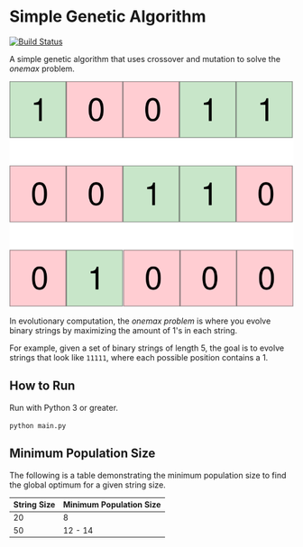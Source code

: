 # Simple Genetic Algorithm

[![Build Status](https://travis-ci.org/gbroques/simple-genetic-algorithm.svg?branch=master)](https://travis-ci.org/gbroques/simple-genetic-algorithm)

A simple genetic algorithm that uses crossover and mutation to solve the *onemax* problem.

![Simple Genetic Algorithm](simple-genetic-algorithm.svg)

In evolutionary computation, the *onemax problem* is where you evolve binary strings by maximizing the amount of 1's in each string.

For example, given a set of binary strings of length 5, the goal is to evolve strings that look like `11111`, where each possible position contains a 1.

## How to Run
Run with Python 3 or greater.

`python main.py`

## Minimum Population Size
The following is a table demonstrating the minimum population size to find the global optimum for a given string size.

| String Size | Minimum Population Size |
|-------------|-------------------------|
| 20          | 8                       |
| 50          | 12 - 14                 |
